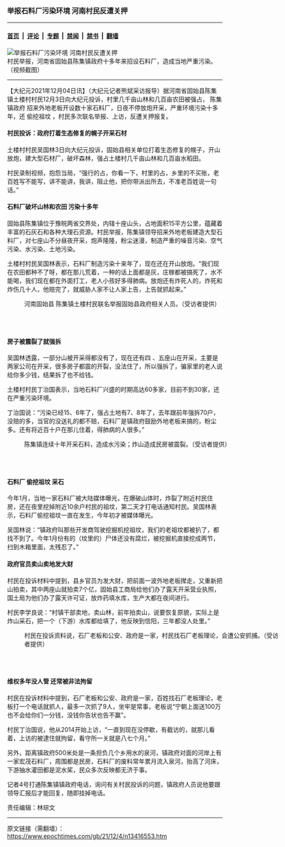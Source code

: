 ### 举报石料厂污染环境 河南村民反遭关押

---

#### [首页](../../../..?n13416553) &nbsp;|&nbsp; [评论](../../../../../epoch-comment?n13416553) &nbsp;|&nbsp; [专题](../../../../../epoch-special?n13416553) &nbsp;|&nbsp; [禁闻](../../../../../epoch-news?n13416553) &nbsp;|&nbsp; [禁书](../../../../../books?n13416553) &nbsp;|&nbsp; [翻墙](https://github.com/gfw-breaker/nogfw/blob/master/README.md?n13416553)


<div><img alt="举报石料厂污染环境 河南村民反遭关押" class="attachment-djy_600_400 size-djy_600_400 wp-post-image" src="https://i.epochtimes.com/assets/uploads/2021/12/id13416605-12.4-4-600x400.png"/>
<div class="caption">
 村民举报，河南省固始县陈集镇政府十多年来招设石料厂，造成当地严重污染。（视频截图）
</div></div><hr/><div class="post_content" id="artbody" itemprop="articleBody">
 <!-- article content begin -->
 <p>
  【大纪元2021年12月04日讯】（大纪元记者熊斌采访报导）据河南省固始县陈集镇土楼村村民12月3日向大纪元投诉，村里几千亩山林和几百亩农田被强占，
  <ok href="https://www.epochtimes.com/gb/tag/%E9%99%88%E9%9B%86%E9%95%87%E6%94%BF%E5%BA%9C.html">
   陈集镇政府
  </ok>
  招来外地老板开设数十家石料厂，日夜不停放炮开采，严重环境污染十多年，还
  <ok href="https://www.epochtimes.com/gb/tag/%E5%81%B7%E6%8C%96%E7%A5%96%E5%9D%9F.html">
   偷挖祖坟
  </ok>
  ，村民多次联名举报、上访，反遭关押报复。
 </p>
 <h4>
  村民投诉：政府打着生态修复的幌子开采石材
 </h4>
 <p>
  土楼村村民吴国林3日向大纪元投诉，固始县相关单位打着生态修复的幌子，开山放炮，建大型石材厂，破坏森林，强占土楼村几千亩山林和几百亩水稻田。
 </p>
 <p>
  村民录制视频，抱怨当局，“强行的占，你看一下，村里的占，乡里的不买账，老百姓写不能写，讲不能讲，我讲，阻止他，把你带派出所去，不准老百姓说一句话。”
 </p>
 <p>
  <center>
  </center>
 </p>
 <h4>
  石料厂破坏山林和农田 污染十多年
 </h4>
 <p>
  固始县陈集镇位于豫皖两省交界处，内辖十座山头，占地面积15平方公里，蕴藏着丰富的石灰石和各种大理石资源。村民举报，陈集镇领导招来外地老板建造大型石料厂，对七座山不分昼夜开采，炮声隆隆，粉尘迷漫，制造严重的噪音污染、空气污染、水污染、土地污染。
 </p>
 <p>
  土楼村村民吴国林表示，石料厂制造污染十来年了，现在还在开山放炮。“我们现在农田都种不了呀，都在那儿荒着，一种的话上面都是灰，庄稼都被搞死了，水不能喝，我们现在都在外面打工，老人小孩好多得肺病。放炮还有炸死人的，炸死和炸伤几十人，他赔完了，就威胁人家不让人家上告，上告就抓起来。”
 </p>
 <figure aria-describedby="caption-attachment-13416589" class="wp-caption aligncenter" id="attachment_13416589" style="width: 600px">
  <ok href="https://i.epochtimes.com/assets/uploads/2021/12/id13416589-12.4-1.png" target="_blank">
   <img alt="" class="size-large wp-image-13416589" src="https://i.epochtimes.com/assets/uploads/2021/12/id13416589-12.4-1-600x372.png"/>
  </ok>
  <br/><figcaption class="wp-caption-text" id="caption-attachment-13416589">
   <ok href="https://www.epochtimes.com/gb/tag/%E6%B2%B3%E5%8D%97%E5%9B%BA%E5%A7%8B%E5%8E%BF.html">
    河南固始县
   </ok>
   陈集镇土楼村民联名举报固始县政府相关人员。（受访者提供）
  </figcaption><br/>
 </figure><br/>
 <h4>
  房子被震裂了就强拆
 </h4>
 <p>
  吴国林透露，一部分山被开采得都没有了，现在还有四 、五座山在开采，主要是两家公司在开采，很多房子都震的开裂，没法住了，所以强拆了，骗家里的老人说给你多少钱，结果拆了也不给钱。
 </p>
 <p>
  土楼村村民丁治国表示，当地石料厂兴盛的时期高达60多家，目前不到30家，还在严重污染环境。
 </p>
 <p>
  丁治国说：“污染已经15、6年了，强占土地有7、8年了，去年跟前年强拆70户，没赔的多，当官的没送礼的都不赔，石料厂是镇政府鼓励外地老板来搞的，粉尘多。还有将近百十户在那儿住着，得肺病的人很多。”
 </p>
 <figure aria-describedby="caption-attachment-13416592" class="wp-caption aligncenter" id="attachment_13416592" style="width: 600px">
  <ok href="https://i.epochtimes.com/assets/uploads/2021/12/id13416592-12.4-2.png" target="_blank">
   <img alt="" class="size-large wp-image-13416592" src="https://i.epochtimes.com/assets/uploads/2021/12/id13416592-12.4-2-600x372.png"/>
  </ok>
  <br/><figcaption class="wp-caption-text" id="caption-attachment-13416592">
   陈集镇连续十年开采石料，造成水污染；炸山造成民房被震裂。（受访者提供）
  </figcaption><br/>
 </figure><br/>
 <h4>
  石料厂
  <ok href="https://www.epochtimes.com/gb/tag/%E5%81%B7%E6%8C%96%E7%A5%96%E5%9D%9F.html">
   偷挖祖坟
  </ok>
  采石
 </h4>
 <p>
  今年1月，当地一家石料厂被大陆媒体曝光，在爆破山体时，炸裂了附近村民住房，还在夜里挖掉附近10余户村民的祖坟，第二天才打电话通知村民。吴国林表示，石料厂偷挖祖坟一直在发生，今年初才被媒体曝光。
 </p>
 <p>
  吴国林说：“镇政府叫那些开发商驾驶挖掘机挖祖坟，我们的老祖坟都被扒了，都找不到了。今年1月份有的（坟里的）尸体还没有腐烂，被挖掘机直接挖成两节，扫到木箱里面，太残忍了。”
 </p>
 <h4>
  政府官员卖山卖地发大财
 </h4>
 <p>
  村民在投诉材料中提到，县乡官员为发大财，把前面一波外地老板撵走，又重新把山拍卖，其中两座山就拍卖7个亿，固始县工商局给他们办了露天开采营业执照，国土局为他们办了露天许可证，放炸药填水库，生产大都在夜间进行。
 </p>
 <p>
  村民李学良说：“村镇干部卖地，卖山林，前年拍卖山，说要恢复原貌，实际上是炸山采石，把一个（下游）水库都给填了，他反映到信阳，三年都没人处里。”
 </p>
 <figure aria-describedby="caption-attachment-13416600" class="wp-caption aligncenter" id="attachment_13416600" style="width: 600px">
  <ok href="https://i.epochtimes.com/assets/uploads/2021/12/id13416600-12.4-3.png" target="_blank">
   <img alt="" class="size-large wp-image-13416600" src="https://i.epochtimes.com/assets/uploads/2021/12/id13416600-12.4-3-600x372.png"/>
  </ok>
  <br/><figcaption class="wp-caption-text" id="caption-attachment-13416600">
   村民在投诉资料说，石厂老板和公安、政府是一家，村民找石厂老板理论，会遭公安抓捕。（受访者提供）
  </figcaption><br/>
 </figure><br/>
 <h4>
  维权多年没人管 还常被非法拘留
 </h4>
 <p>
  村民在投诉材料中提到，石厂老板和公安、政府是一家，百姓找石厂老板理论，老板打一个电话就抓人，最多一次抓了9人，坐牢是常事，老板说“宁朝上面送100万也不会给你们一分钱，没钱你告状也告不赢”。
 </p>
 <p>
  村民丁治国说，他从2014开始上访，“一直到现在没停歇，有截访的，就那儿看着，上访的被逮住就拘留，看守所一关就是八七个月。”
 </p>
 <p>
  另外，距离镇政府500米处是一条担负几个乡用水的泉河，镇政府对面的河岸上有一家宏茂石料厂，周围都是民房，石料厂的废料常年累月流入泉河，抬高了河床，下游抽水灌田都是泥水桨，民众多次反映都无济于事。
 </p>
 <p>
  记者4号打通陈集镇镇政府电话，询问有关村民投诉的问题，镇政府人员说他要跟领导汇报后才能回复，随即挂掉电话。
 </p>
 <p>
  责任编辑：林琮文
 </p>
 <!-- article content end -->
 <div id="below_article_ad">
 </div>
</div>


---

原文链接（需翻墙）：https://www.epochtimes.com/gb/21/12/4/n13416553.htm